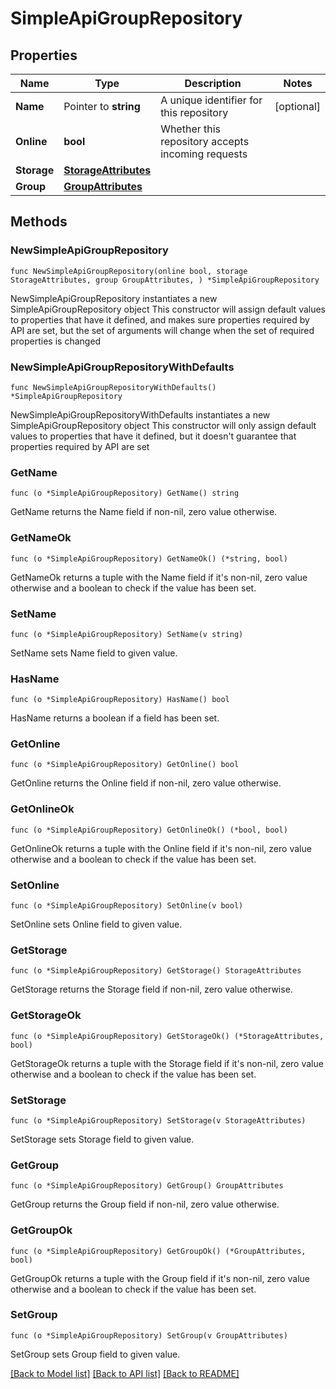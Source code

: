# SimpleApiGroupRepository

## Properties

Name | Type | Description | Notes
------------ | ------------- | ------------- | -------------
**Name** | Pointer to **string** | A unique identifier for this repository | [optional] 
**Online** | **bool** | Whether this repository accepts incoming requests | 
**Storage** | [**StorageAttributes**](StorageAttributes.md) |  | 
**Group** | [**GroupAttributes**](GroupAttributes.md) |  | 

## Methods

### NewSimpleApiGroupRepository

`func NewSimpleApiGroupRepository(online bool, storage StorageAttributes, group GroupAttributes, ) *SimpleApiGroupRepository`

NewSimpleApiGroupRepository instantiates a new SimpleApiGroupRepository object
This constructor will assign default values to properties that have it defined,
and makes sure properties required by API are set, but the set of arguments
will change when the set of required properties is changed

### NewSimpleApiGroupRepositoryWithDefaults

`func NewSimpleApiGroupRepositoryWithDefaults() *SimpleApiGroupRepository`

NewSimpleApiGroupRepositoryWithDefaults instantiates a new SimpleApiGroupRepository object
This constructor will only assign default values to properties that have it defined,
but it doesn't guarantee that properties required by API are set

### GetName

`func (o *SimpleApiGroupRepository) GetName() string`

GetName returns the Name field if non-nil, zero value otherwise.

### GetNameOk

`func (o *SimpleApiGroupRepository) GetNameOk() (*string, bool)`

GetNameOk returns a tuple with the Name field if it's non-nil, zero value otherwise
and a boolean to check if the value has been set.

### SetName

`func (o *SimpleApiGroupRepository) SetName(v string)`

SetName sets Name field to given value.

### HasName

`func (o *SimpleApiGroupRepository) HasName() bool`

HasName returns a boolean if a field has been set.

### GetOnline

`func (o *SimpleApiGroupRepository) GetOnline() bool`

GetOnline returns the Online field if non-nil, zero value otherwise.

### GetOnlineOk

`func (o *SimpleApiGroupRepository) GetOnlineOk() (*bool, bool)`

GetOnlineOk returns a tuple with the Online field if it's non-nil, zero value otherwise
and a boolean to check if the value has been set.

### SetOnline

`func (o *SimpleApiGroupRepository) SetOnline(v bool)`

SetOnline sets Online field to given value.


### GetStorage

`func (o *SimpleApiGroupRepository) GetStorage() StorageAttributes`

GetStorage returns the Storage field if non-nil, zero value otherwise.

### GetStorageOk

`func (o *SimpleApiGroupRepository) GetStorageOk() (*StorageAttributes, bool)`

GetStorageOk returns a tuple with the Storage field if it's non-nil, zero value otherwise
and a boolean to check if the value has been set.

### SetStorage

`func (o *SimpleApiGroupRepository) SetStorage(v StorageAttributes)`

SetStorage sets Storage field to given value.


### GetGroup

`func (o *SimpleApiGroupRepository) GetGroup() GroupAttributes`

GetGroup returns the Group field if non-nil, zero value otherwise.

### GetGroupOk

`func (o *SimpleApiGroupRepository) GetGroupOk() (*GroupAttributes, bool)`

GetGroupOk returns a tuple with the Group field if it's non-nil, zero value otherwise
and a boolean to check if the value has been set.

### SetGroup

`func (o *SimpleApiGroupRepository) SetGroup(v GroupAttributes)`

SetGroup sets Group field to given value.



[[Back to Model list]](../README.md#documentation-for-models) [[Back to API list]](../README.md#documentation-for-api-endpoints) [[Back to README]](../README.md)


